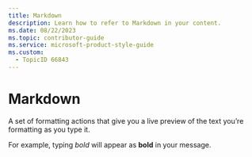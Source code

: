 ```yaml
---
title: Markdown
description: Learn how to refer to Markdown in your content.
ms.date: 08/22/2023
ms.topic: contributor-guide
ms.service: microsoft-product-style-guide
ms.custom:
  - TopicID 66843
---
```



# Markdown

A set of formatting actions that give you a live preview of the text you’re formatting as you type it.

For example, typing *bold* will appear as **bold** in your message.

